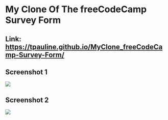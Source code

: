 # My Clone Of The freeCodeCamp Survey Form

## Link: https://tpauline.github.io/MyClone_freeCodeCamp-Survey-Form/

## Screenshot 1
<img src="https://user-images.githubusercontent.com/73195686/209595754-8e36bb58-0c16-4125-8b1d-12790a16311d.png" style="margin-bottom:0px;">

## Screenshot 2
<img src="https://user-images.githubusercontent.com/73195686/209595818-0b71ac65-338c-4a55-b728-5b0b2a05f7e7.png" style="margin-top:0px;">

